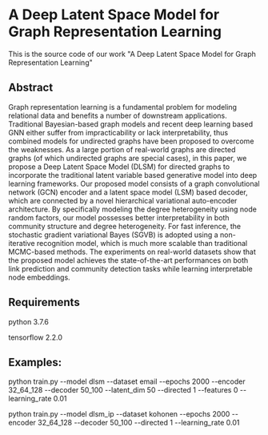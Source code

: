 # A Deep Latent Space Model for Graph Representation Learning

This is the source code of our work "A Deep Latent Space Model for Graph Representation Learning"

## Abstract

Graph representation learning is a fundamental problem for modeling relational data and benefits a number of downstream applications. Traditional Bayesian-based graph models and recent deep learning based GNN either suffer from impracticability or lack interpretability, thus combined models for undirected graphs have been proposed to overcome the weaknesses. As a large portion of real-world graphs are directed graphs (of which undirected graphs are special cases), in this paper, we propose a Deep Latent Space Model (DLSM) for directed graphs to incorporate the traditional latent variable based generative model into deep learning frameworks. Our proposed model consists of a graph convolutional network (GCN) encoder and a latent space model (LSM) based decoder, which are connected by a novel hierarchical variational auto-encoder architecture. By specifically modeling the degree heterogeneity using node random factors, our model possesses better interpretability in both community structure and degree heterogeneity. For fast inference, the stochastic gradient variational Bayes (SGVB) is adopted using a non-iterative recognition model, which is much more scalable than traditional MCMC-based methods. The experiments on real-world datasets show that the proposed model achieves the state-of-the-art performances on both link prediction and community detection tasks while learning interpretable node embeddings.

## Requirements

python 3.7.6

tensorflow 2.2.0

## Examples:

python train.py --model dlsm --dataset email --epochs 2000 --encoder 32_64_128 --decoder 50_100 --latent_dim 50 --directed 1 --features 0 --learning_rate 0.01

python train.py --model dlsm_ip --dataset kohonen --epochs 2000 --encoder 32_64_128 --decoder 50_100 --directed 1 --learning_rate 0.01

